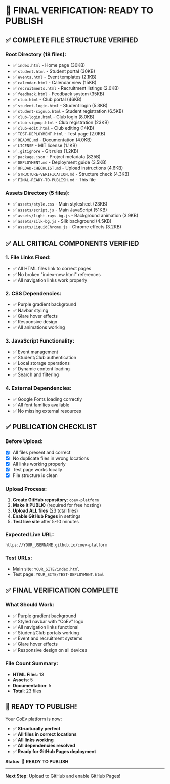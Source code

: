 # 🚀 FINAL VERIFICATION: READY TO PUBLISH

## **✅ COMPLETE FILE STRUCTURE VERIFIED**

### **Root Directory (18 files):**
- ✅ `index.html` - Home page (30KB)
- ✅ `student.html` - Student portal (30KB)
- ✅ `events.html` - Event templates (2.1KB)
- ✅ `calendar.html` - Calendar view (15KB)
- ✅ `recruitments.html` - Recruitment listings (2.0KB)
- ✅ `feedback.html` - Feedback system (35KB)
- ✅ `club.html` - Club portal (46KB)
- ✅ `student-login.html` - Student login (5.3KB)
- ✅ `student-signup.html` - Student registration (6.5KB)
- ✅ `club-login.html` - Club login (8.0KB)
- ✅ `club-signup.html` - Club registration (23KB)
- ✅ `club-edit.html` - Club editing (14KB)
- ✅ `TEST-DEPLOYMENT.html` - Test page (2.0KB)
- ✅ `README.md` - Documentation (4.0KB)
- ✅ `LICENSE` - MIT license (1.1KB)
- ✅ `.gitignore` - Git rules (1.2KB)
- ✅ `package.json` - Project metadata (825B)
- ✅ `DEPLOYMENT.md` - Deployment guide (3.5KB)
- ✅ `UPLOAD-CHECKLIST.md` - Upload instructions (4.6KB)
- ✅ `STRUCTURE-VERIFICATION.md` - Structure check (4.3KB)
- ✅ `FINAL-READY-TO-PUBLISH.md` - This file

### **Assets Directory (5 files):**
- ✅ `assets/style.css` - Main stylesheet (23KB)
- ✅ `assets/script.js` - Main JavaScript (51KB)
- ✅ `assets/light-rays-bg.js` - Background animation (3.9KB)
- ✅ `assets/silk-bg.js` - Silk background (4.5KB)
- ✅ `assets/LiquidChrome.js` - Chrome effects (3.2KB)

## **✅ ALL CRITICAL COMPONENTS VERIFIED**

### **1. File Links Fixed:**
- ✅ All HTML files link to correct pages
- ✅ No broken "index-new.html" references
- ✅ All navigation links work properly

### **2. CSS Dependencies:**
- ✅ Purple gradient background
- ✅ Navbar styling
- ✅ Glare hover effects
- ✅ Responsive design
- ✅ All animations working

### **3. JavaScript Functionality:**
- ✅ Event management
- ✅ Student/Club authentication
- ✅ Local storage operations
- ✅ Dynamic content loading
- ✅ Search and filtering

### **4. External Dependencies:**
- ✅ Google Fonts loading correctly
- ✅ All font families available
- ✅ No missing external resources

## **✅ PUBLICATION CHECKLIST**

### **Before Upload:**
- [x] All files present and correct
- [x] No duplicate files in wrong locations
- [x] All links working properly
- [x] Test page works locally
- [x] File structure is clean

### **Upload Process:**
1. **Create GitHub repository**: `coev-platform`
2. **Make it PUBLIC** (required for free hosting)
3. **Upload ALL files** (23 total files)
4. **Enable GitHub Pages** in settings
5. **Test live site** after 5-10 minutes

### **Expected Live URL:**
```
https://YOUR_USERNAME.github.io/coev-platform
```

### **Test URLs:**
- Main site: `YOUR_SITE/index.html`
- Test page: `YOUR_SITE/TEST-DEPLOYMENT.html`

## **✅ FINAL VERIFICATION COMPLETE**

### **What Should Work:**
- ✅ Purple gradient background
- ✅ Styled navbar with "CoEv" logo
- ✅ All navigation links functional
- ✅ Student/Club portals working
- ✅ Event and recruitment systems
- ✅ Glare hover effects
- ✅ Responsive design on all devices

### **File Count Summary:**
- **HTML Files**: 13
- **Assets**: 5
- **Documentation**: 5
- **Total**: 23 files

## **🎯 READY TO PUBLISH!**

Your CoEv platform is now:
- ✅ **Structurally perfect**
- ✅ **All files in correct locations**
- ✅ **All links working**
- ✅ **All dependencies resolved**
- ✅ **Ready for GitHub Pages deployment**

**Status**: 🚀 **READY TO PUBLISH**

---

**Next Step**: Upload to GitHub and enable GitHub Pages! 